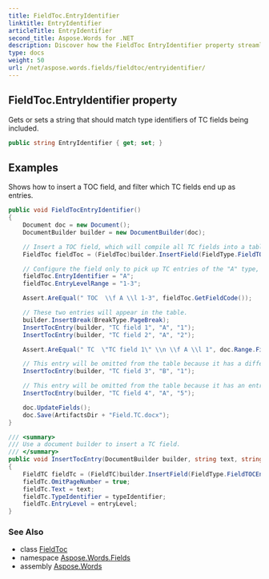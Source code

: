 ```yaml
---
title: FieldToc.EntryIdentifier
linktitle: EntryIdentifier
articleTitle: EntryIdentifier
second_title: Aspose.Words for .NET
description: Discover how the FieldToc EntryIdentifier property streamlines TC field management by easily matching type identifiers for efficient data organization.
type: docs
weight: 50
url: /net/aspose.words.fields/fieldtoc/entryidentifier/
---
```

## FieldToc.EntryIdentifier property

Gets or sets a string that should match type identifiers of TC fields being included.

```csharp
public string EntryIdentifier { get; set; }
```

## Examples

Shows how to insert a TOC field, and filter which TC fields end up as entries.

```csharp
public void FieldTocEntryIdentifier()
{
    Document doc = new Document();
    DocumentBuilder builder = new DocumentBuilder(doc);

    // Insert a TOC field, which will compile all TC fields into a table of contents.
    FieldToc fieldToc = (FieldToc)builder.InsertField(FieldType.FieldTOC, true);

    // Configure the field only to pick up TC entries of the "A" type, and an entry-level between 1 and 3.
    fieldToc.EntryIdentifier = "A";
    fieldToc.EntryLevelRange = "1-3";

    Assert.AreEqual(" TOC  \\f A \\l 1-3", fieldToc.GetFieldCode());

    // These two entries will appear in the table.
    builder.InsertBreak(BreakType.PageBreak);
    InsertTocEntry(builder, "TC field 1", "A", "1");
    InsertTocEntry(builder, "TC field 2", "A", "2");

    Assert.AreEqual(" TC  \"TC field 1\" \\n \\f A \\l 1", doc.Range.Fields[1].GetFieldCode());

    // This entry will be omitted from the table because it has a different type from "A".
    InsertTocEntry(builder, "TC field 3", "B", "1");

    // This entry will be omitted from the table because it has an entry-level outside of the 1-3 range.
    InsertTocEntry(builder, "TC field 4", "A", "5");

    doc.UpdateFields();
    doc.Save(ArtifactsDir + "Field.TC.docx");
}

/// <summary>
/// Use a document builder to insert a TC field.
/// </summary>
public void InsertTocEntry(DocumentBuilder builder, string text, string typeIdentifier, string entryLevel)
{
    FieldTC fieldTc = (FieldTC)builder.InsertField(FieldType.FieldTOCEntry, true);
    fieldTc.OmitPageNumber = true;
    fieldTc.Text = text;
    fieldTc.TypeIdentifier = typeIdentifier;
    fieldTc.EntryLevel = entryLevel;
}
```

### See Also

* class [FieldToc](../)
* namespace [Aspose.Words.Fields](../../../aspose.words.fields/)
* assembly [Aspose.Words](../../../)
